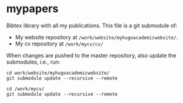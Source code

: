 # mypapers
Bibtex library with all my publications. 
This file is a git submodule of:
- My website repository at `/work/website/myhugoacademicwebsite/`.
- My cv repository at `/work/mycv/cv/`

When changes are pushed to the master repository, also update the submodules, i.e., run: 

```shell
cd work/website/myhugoacademicwebsite/
git submodule update --recursive --remote

cd /work/mycv/
git submodule update --recursive --remote
```

